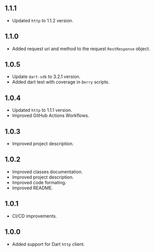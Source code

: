 ## 1.1.1

- Updated `http` to 1.1.2 version.

## 1.1.0

- Added request uri and method to the request `RestResponse` object.

## 1.0.5

- Update `dart-sdk` to 3.2.1 version.
- Added dart test with coverage in `Derry` scripts.

## 1.0.4

- Updated `http` to 1.1.1 version.
- Improved GitHub Actions Workflows.

## 1.0.3

- Improved project description.

## 1.0.2

- Improved classes documentation.
- Improved project description.
- Improved code formating.
- Improved README.

## 1.0.1

- CI/CD improvements.

## 1.0.0

- Added support for Dart `http` client.

